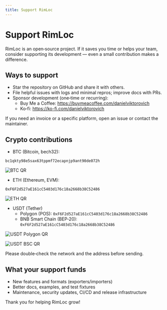 ```yaml
---
title: Support RimLoc
---
```


# Support RimLoc

RimLoc is an open‑source project. If it saves you time or helps your team, consider supporting its development — even a small contribution makes a difference.

## Ways to support

- Star the repository on GitHub and share it with others.
- File helpful issues with logs and minimal repros; improve docs with PRs.
- Sponsor development (one‑time or recurring):
  - Buy Me a Coffee: https://buymeacoffee.com/danielviktorovich
  - Ko‑fi: https://ko-fi.com/danielviktorovich

If you need an invoice or a specific platform, open an issue or contact the maintainer.

## Crypto contributions

- BTC (Bitcoin, bech32):

```
bc1qkty98e5sax63tppmf72ecapnjp9ant90de072h
```

![BTC QR](../assets/qr/btc.svg)

- ETH (Ethereum, EVM):

```
0xF6F2d527aE161cC5403d176c18a2668b38C52486
```

![ETH QR](../assets/qr/eth.svg)

- USDT (Tether)
  - Polygon (POS): `0xF6F2d527aE161cC5403d176c18a2668b38C52486`
  - BNB Smart Chain (BEP‑20): `0xF6F2d527aE161cC5403d176c18a2668b38C52486`

![USDT Polygon QR](../assets/qr/usdt_polygon.svg)

![USDT BSC QR](../assets/qr/usdt_bsc.svg)

Please double‑check the network and the address before sending.

## What your support funds

- New features and formats (exporters/importers)
- Better docs, examples, and test fixtures
- Maintenance, security updates, CI/CD and release infrastructure

Thank you for helping RimLoc grow!

